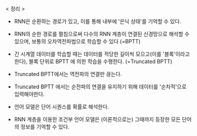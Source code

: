 < 정리 >

- RNN은 순환하는 경로가 있고, 이를 통해 내부에 '은닉 상태'를 기억할 수 있다. 

- RNN의 순한 경로를 펼침으로써 다수의 RNN 계층이 연결된 신경망으로 해석할 수 있으며, 보통의 오차역전파법으로 학습할 수 있다 (=BPTT)

- 긴 시계열 데이터를 학습할 때는 데이터를 적당한 길이씩 모으고(이를 '블록'이라고 한다), 블록 단위로 BPTT 에 의한 학습을 수행한다. (=Truncated BPTT)

- Truncated BPTT에서는 역전파의 연결만 끊는다. 

- Truncated BPTT 에서는 순전파의 연결을 유지하기 위해 데이터를 '순차적'으로 입력해야한다.

- 언어 모델은 단어 시퀀스를 확률로 해석한다. 

- RNN 계층을 이용한 조건부 언어 모델은 (이론적으로는) 그때까지 등장한 모든 단어의 정보를 기억할 수 있다. 